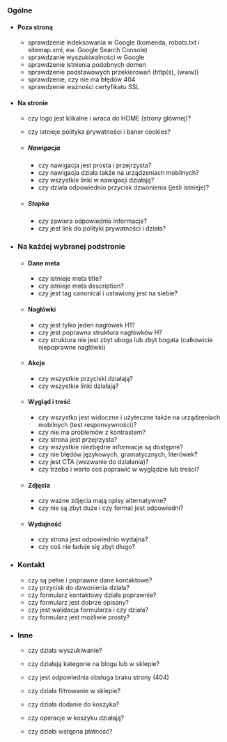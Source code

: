 ### Ogólne

- #### Poza stroną

  - sprawdzenie indeksowania w Google (komenda, robots.txt i sitemap.xml, ew. Google Search Console)
  - sprawdzanie wyszukiwalności w Google
  - sprawdzenie istnienia podobnych domen
  - sprawdzenie podstawowych przekierowań (http(s), (www))
  - sprawdzenie, czy nie ma błędów 404
  - sprawdzenie ważności certyfikatu SSL
  <!-- Nowość: Sprawdzenie bezpieczeństwa strony (m.in. brak luk XSS, SQL Injection) -->

- #### Na stronie

  - czy logo jest klikalne i wraca do HOME (strony głównej)?
  - czy istnieje polityka prywatności i baner cookies?

  - ##### Nawigacja

    - czy nawigacja jest prosta i przejrzysta?
    - czy nawigacja działa także na urządzeniach mobilnych?
    - czy wszystkie linki w nawigacji działają?
    - czy działa odpowiednio przycisk dzwonienia (jeśli istnieje)?

  - ##### Stopka

    - czy zawiera odpowiednie informacje?
    - czy jest link do polityki prywatności i działa?
    <!-- Nowość: Sprawdzenie obecności linków do mediów społecznościowych -->

- ### Na każdej wybranej podstronie

  - #### Dane meta

    - czy istnieje meta title?
    - czy istnieje meta description?
    - czy jest tag canonical i ustawiony jest na siebie?

  - #### Nagłówki

    - czy jest tylko jeden nagłówek H1?
    - czy jest poprawna struktura nagłówków H?
    - czy struktura nie jest zbyt uboga lub zbyt bogata (całkowicie niepoprawne nagłówki)

  - #### Akcje

    - czy wszystkie przyciski działają?
    - czy wszystkie linki działają?

  - #### Wygląd i treść

    - czy wszystko jest widoczne i użyteczne także na urządzeniach mobilnych (test responsywności)?
    - czy nie ma problemów z kontrastem?
    - czy strona jest przejrzysta?
    - czy wszystkie niezbędne informacje są dostępne?
    - czy nie błędów językowych, gramatycznych, literówek?
    - czy jest CTA (wezwanie do działania)?
    - czy trzeba i warto coś poprawić w wyglądzie lub treści?

  - #### Zdjęcia

    - czy ważne zdjęcia mają opisy alternatywne?
    - czy nie są zbyt duże i czy format jest odpowiedni?

  - #### Wydajność

    - czy strona jest odpowiednio wydajna?
    - czy coś nie ładuje się zbyt długo?

- ### Kontakt

  - czy są pełne i poprawne dane kontaktowe?
  - czy przycisk do dzwonienia działa?
  - czy formularz kontaktowy działa poprawnie?
  - czy formularz jest dobrze opisany?
  - czy jest walidacja formularza i czy działa?
  - czy formularz jest możliwie prosty?

- ### Inne

  - czy działa wyszukiwanie?
  - czy działają kategorie na blogu lub w sklepie?
  - czy jest odpowiednia obsługa braku strony (404)

  - czy działa filtrowanie w sklepie?
  - czy działa dodanie do koszyka?
  - czy operacje w koszyku działają?
  - czy działa wstępna płatność?

<!-- Audyt sklepu internetowego
Dodatkowe punkty dla sklepów internetowych:

Strona główna i strony produktowe

Czy strona główna jest przejrzysta i zawiera najważniejsze informacje?
Czy produkty są dobrze opisane (pełny opis, specyfikacja, cena)?
Czy są widoczne recenzje produktów?
Czy istnieje możliwość sortowania i filtrowania produktów?
Nowość: Czy produkty są oznaczone jako dostępne/wyprzedane?
Koszyk

Czy dodanie do koszyka działa poprawnie?
Czy koszyk pokazuje poprawnie liczbę produktów i ich łączną wartość?
Czy można łatwo usuwać produkty z koszyka?
Proces zakupu

Czy proces zakupu jest intuicyjny?
Czy istnieje opcja zakupu jako gość?
Czy wszystkie kroki procesu zakupu działają poprawnie?
Czy dane są bezpiecznie przesyłane (sprawdzenie zabezpieczeń płatności)?
Płatności

Czy wszystkie metody płatności działają poprawnie?
Czy jest możliwość wyboru różnych metod płatności?
Nowość: Czy płatności są obsługiwane przez renomowanych dostawców usług płatniczych?
Wysyłka i dostawa

Czy wszystkie opcje wysyłki działają poprawnie?
Czy koszty wysyłki są jasno określone?
Czy jest możliwość śledzenia przesyłki?
Konto użytkownika

Czy rejestracja i logowanie działają poprawnie?
Czy użytkownik może łatwo zarządzać swoimi danymi i zamówieniami?
Nowość: Czy jest możliwość odzyskiwania hasła?
Obsługa klienta

Czy dane kontaktowe są łatwo dostępne?
Czy istnieje sekcja FAQ (często zadawane pytania)?
Czy działa czat na żywo (jeśli istnieje)?
Marketing

Czy istnieje możliwość zapisu do newslettera?
Czy działają wszystkie promocje i kody rabatowe?
Nowość: Czy strona posiada dobrze zaprojektowane kampanie remarketingowe? -->

